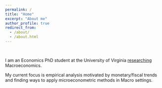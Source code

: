 ```yaml
---
permalink: /
title: "Home"
excerpt: "About me"
author_profile: true
redirect_from: 
  - /about/
  - /about.html
---
```


&nbsp;


I am an Economics PhD student at the University of Virginia [researching](https://paulbousquet.github.io/research/) Macroeconomics. 

My current focus is empirical analysis motivated by monetary/fiscal trends and finding ways to apply microeconometric methods in Macro settings.


